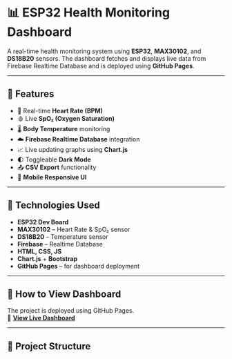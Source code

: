 # 📊 ESP32 Health Monitoring Dashboard

A real-time health monitoring system using **ESP32**, **MAX30102**, and **DS18B20** sensors. The dashboard fetches and displays live data from Firebase Realtime Database and is deployed using **GitHub Pages**.

---

## 📌 Features

- 💓 Real-time **Heart Rate (BPM)**
- 🩸 Live **SpO₂ (Oxygen Saturation)**
- 🌡️ **Body Temperature** monitoring
- ☁️ **Firebase Realtime Database** integration
- 📈 Live updating graphs using **Chart.js**
- 🌓 Toggleable **Dark Mode**
- 📤 **CSV Export** functionality
- 📱 **Mobile Responsive UI**

---

## 🔧 Technologies Used

- **ESP32 Dev Board**
- **MAX30102** – Heart Rate & SpO₂ sensor
- **DS18B20** – Temperature sensor
- **Firebase** – Realtime Database
- **HTML, CSS, JS**
- **Chart.js** + **Bootstrap**
- **GitHub Pages** – for dashboard deployment

---

## 🚀 How to View Dashboard

The project is deployed using GitHub Pages.  
🔗 **[View Live Dashboard](https://sharmavinitstnl.github.io/ESPhealthdashboard/)**  


---

## 📁 Project Structure
